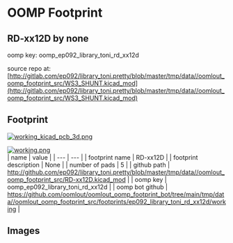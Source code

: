 # OOMP Footprint  
## RD-xx12D  by none  
  
oomp key: oomp_ep092_library_toni_rd_xx12d  
  
source repo at: [http://gitlab.com/ep092/library_toni.pretty/blob/master/tmp/data//oomlout_oomp_footprint_src/WS3_SHUNT.kicad_mod](http://gitlab.com/ep092/library_toni.pretty/blob/master/tmp/data//oomlout_oomp_footprint_src/WS3_SHUNT.kicad_mod)  
## Footprint  
  
[![working_kicad_pcb_3d.png](working_kicad_pcb_3d_600.png)](working_kicad_pcb_3d.png)  
  
[![working.png](working_600.png)](working.png)  
| name | value | 
| --- | --- | 
| footprint name | RD-xx12D | 
| footprint description | None | 
| number of pads | 5 | 
| github path | http://github.com/ep092/library_toni.pretty/blob/master/tmp/data//oomlout_oomp_footprint_src/RD-xx12D.kicad_mod | 
| oomp key | oomp_ep092_library_toni_rd_xx12d | 
| oomp bot github | https://github.com/oomlout/oomlout_oomp_footprint_bot/tree/main/tmp/data//oomlout_oomp_footprint_src/footprints/ep092_library_toni_rd_xx12d/working | 
## Images  
